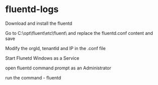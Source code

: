 # fluentd-logs
Download and install the fluentd


Go to C:\opt\fluent\etc\fluent\ and replace the fluentd.conf content and save

Modify the orgId, tenantId and IP in the .conf file


Start Flunetd Windows as a Service 


open fluentd command prompt as an Administrator


run the command - fluentd
